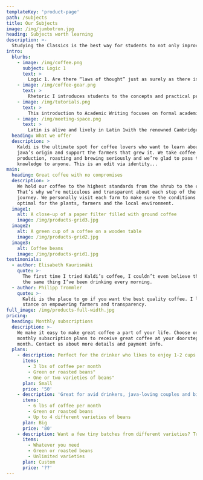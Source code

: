 ```yaml
---
templateKey: 'product-page'
path: /subjects
title: Our Subjects
image: /img/jumbotron.jpg
heading: Subjects worth learning
description: >-
  Studying the Classics is the best way for students to not only improve their use of English but their knowledge of the modern world - preparing them for leadership and influence. Beginning with the basics such as Grammar, Writing and Reading; students progress to studying Latin, Classical Greek, Advanced Essay Writing, Logic and Rhetoric. 
intro:
  blurbs:
    - image: /img/coffee.png
      subject: Logic 1
      text: >
        Logic 1. Are there “laws of thought” just as surely as there is a law of gravity? The answer is a resounding “yes!” In this course we will learn how to reason in an orderly and consistent fashion. Students will master the rules that govern the thinking process. There will be a particular emphasis on applying these rules to the field of Christian apologetics. The goal is to know better how to love God with all our minds. Students will study forms of correct thinking, using traditional Aristotelian tools such as formal proofs and truth tables. Students will also become familiar with the common logical fallacies to avoid.
    - image: /img/coffee-gear.png
      text: >
        Rhetoric I introduces students to the concepts and practical principles of the ancient art of rhetoric, the third part of the classical Trivium. Drawn largely from Aristotle’s Rhetoric and Quintilian’s Institutio Oratoria, the course trains students in using and applying the classical rhetorical canons to a variety of spoken and written assignments. In particular, students will learn how to think rhetorically as both producers and critics of persuasive communication, guided by knowledge of the rhetorical process, kairos and stasis theory, the common topics, and proofs.  Students will also continue to develop their skill in constructing well-organized essays and speeches, advancing their range of stylistic expression, preparation and delivery. Underlying this course is the assumption that excellent speech and writing is part of what brings glory to God and part of what brings us to enjoy Him.
    - image: /img/tutorials.png
      text: >
        This introduction to Academic Writing focuses on formal academic writing for high school students new to composition or needing more confidence and practice. Students practice the trajectory of the writing process from prewriting, drafting, revising, and editing to final submission by mastering the skills of the first three canons of rhetoric: invention, arrangement, and elocution. Not only do students gain greater proficiency in the art of writing well-crafted sentences, coherent paragraphs, and well-structured analytical and argumentative essays, they also practice strategic reading, summarizing, paraphrasing, and embedding quotes. In addition, they learn to properly document both print and online sources using correct referencing. Students use both fiction and non-fiction sources to practice core reading strategies. These sources also provide the content for student writing assignments.
    - image: /img/meeting-space.png
      text: >
        Latin is alive and lively in Latin 1with the renowned Cambridge Latin programme! Students will explore how an inflected language works by studying five noun declensions, four verb conjugations, adjectives, pronouns, and common expressions. Emphasis is given to Latin vocabulary and English derivatives. Students will build translation skills while exploring Roman culture and studying people and practices from antiquity by reading passages in both Latin and English, which are further brought to life by the teacher. Students will be encouraged to see elements of Latin and Roman civilization throughout the world today, inspiring them to integrate Latin with their literature and history lessons.
  heading: What we offer
  description: >
    Kaldi is the ultimate spot for coffee lovers who want to learn about their
    java’s origin and support the farmers that grew it. We take coffee
    production, roasting and brewing seriously and we’re glad to pass that
    knowledge to anyone. This is an edit via identity...
main:
  heading: Great coffee with no compromises
  description: >
    We hold our coffee to the highest standards from the shrub to the cup.
    That’s why we’re meticulous and transparent about each step of the coffee’s
    journey. We personally visit each farm to make sure the conditions are
    optimal for the plants, farmers and the local environment.
  image1:
    alt: A close-up of a paper filter filled with ground coffee
    image: /img/products-grid3.jpg
  image2:
    alt: A green cup of a coffee on a wooden table
    image: /img/products-grid2.jpg
  image3:
    alt: Coffee beans
    image: /img/products-grid1.jpg
testimonials:
  - author: Elisabeth Kaurismäki
    quote: >-
      The first time I tried Kaldi’s coffee, I couldn’t even believe that was
      the same thing I’ve been drinking every morning.
  - author: Philipp Trommler
    quote: >-
      Kaldi is the place to go if you want the best quality coffee. I love their
      stance on empowering farmers and transparency.
full_image: /img/products-full-width.jpg
pricing:
  heading: Monthly subscriptions
  description: >-
    We make it easy to make great coffee a part of your life. Choose one of our
    monthly subscription plans to receive great coffee at your doorstep each
    month. Contact us about more details and payment info.
  plans:
    - description: Perfect for the drinker who likes to enjoy 1-2 cups per day.
      items:
        - 3 lbs of coffee per month
        - Green or roasted beans"
        - One or two varieties of beans"
      plan: Small
      price: '50'
    - description: 'Great for avid drinkers, java-loving couples and bigger crowds'
      items:
        - 6 lbs of coffee per month
        - Green or roasted beans
        - Up to 4 different varieties of beans
      plan: Big
      price: '80'
    - description: Want a few tiny batches from different varieties? Try our custom plan
      items:
        - Whatever you need
        - Green or roasted beans
        - Unlimited varieties
      plan: Custom
      price: '??'
---
```

